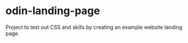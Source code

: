 # odin-landing-page
Project to test out CSS and skills by creating an example website landing page.

